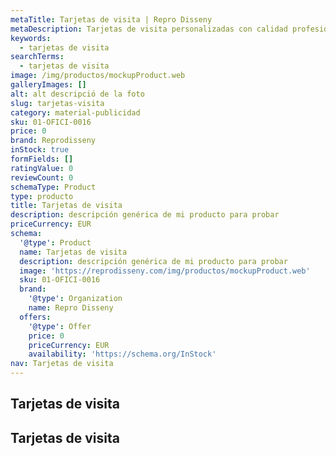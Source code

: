 ```yaml
---
metaTitle: Tarjetas de visita | Repro Disseny
metaDescription: Tarjetas de visita personalizadas con calidad profesional en Cataluña.
keywords:
  - tarjetas de visita
searchTerms:
  - tarjetas de visita
image: /img/productos/mockupProduct.web
galleryImages: []
alt: alt descripció de la foto
slug: tarjetas-visita
category: material-publicidad
sku: 01-OFICI-0016
price: 0
brand: Reprodisseny
inStock: true
formFields: []
ratingValue: 0
reviewCount: 0
schemaType: Product
type: producto
title: Tarjetas de visita
description: descripción genérica de mi producto para probar
priceCurrency: EUR
schema:
  '@type': Product
  name: Tarjetas de visita
  description: descripción genérica de mi producto para probar
  image: 'https://reprodisseny.com/img/productos/mockupProduct.web'
  sku: 01-OFICI-0016
  brand:
    '@type': Organization
    name: Repro Disseny
  offers:
    '@type': Offer
    price: 0
    priceCurrency: EUR
    availability: 'https://schema.org/InStock'
nav: Tarjetas de visita
---
```


## Tarjetas de visita

## Tarjetas de visita
